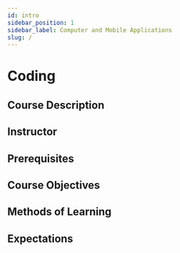 ```yaml
---
id: intro
sidebar_position: 1
sidebar_label: Computer and Mobile Applications
slug: /
---
```


# Coding

## Course Description

## Instructor

## Prerequisites

## Course Objectives

## Methods of Learning

## Expectations
